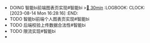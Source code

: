- DOING 智能bi前端图表页实现#智能bi >[🍅 30min](#agenda-pomo://?t=f-1692001711018-1800)
  :LOGBOOK:
  CLOCK: [2023-08-14 Mon 16:28:16]
  :END:
- TODO 智能bi前端个人图表页实现#智能bi
- TODO 后端校验上传数据合法性#智能bi
- TODO 限流实现#智能bi
-